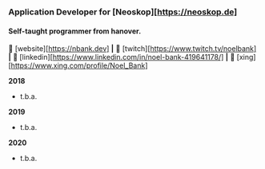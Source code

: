 ### Application Developer for [Neoskop][https://neoskop.de]
#### Self-taught programmer from hanover.

🏡 [website][https://nbank.dev] **|** 
🎥 [twitch][https://www.twitch.tv/noelbank] **|** 
👔 [linkedin][https://www.linkedin.com/in/noel-bank-419641178/] **|**
👔 [xing][https://www.xing.com/profile/Noel_Bank]

**2018**
- t.b.a.

**2019**
- t.b.a.

**2020**
- t.b.a.
